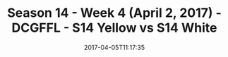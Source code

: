 ---
title: Season 14 - Week 4 (April 2, 2017) - DCGFFL - S14 Yellow vs S14 White
teams-score:
- team: _teams/s14-yellow.md
  score:
- team: _teams/s14-white.md
  score: 20
mvp: John C. & Rob C.
game-ball: Scott S. & Chris C.
sportsperson: ''
season: 14
week: 4
date: '2017-04-05T11:17:35'
pageid: season-14-week-4-april-2-2017-5109-vs-5108
---